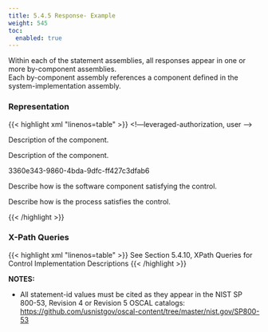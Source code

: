 ```yaml
---
title: 5.4.5 Response- Example
weight: 545
toc:
  enabled: true
---
```



Within each of the statement assemblies, all responses appear in one or more by-component assemblies. 
<br>
Each by-component assembly references a component defined in the system-implementation assembly. 

### **Representation**

{{< highlight xml "linenos=table" >}}
<system-implementation>
    <!—leveraged-authorization, user -->
    <component uuid="uuid-value" type="software">
        <title>Component Title</title>
        <description>
        <p>Description of the component.</p>
        </description>
        <status state="operational"/>
    </component>
    <component uuid="uuid-value" type="process">
        <title>Process Title</title>
        <description>
        <p>Description of the component.</p>
        </description>
        <status state="operational"/>
        <responsible-role role-id="admin-unix">
        <party-uuid>3360e343-9860-4bda-9dfc-ff427c3dfab6</party-uuid>
        </responsible-role>
    </component>
</system-implementation>

<control-implementation>
    <!-- cut -->
    <implemented-requirement uuid="uuid-value" control-id="ac-2">
        <statement uuid="uuid-value" statement-id="ac-2_smt.a">
        <by-component uuid="uuid-value" component-uuid="uuid-of-software-component">
            <description>
                <p>Describe how is the software component satisfying the control.</p>
            </description>
        </by-component>
        <by-component uuid="uuid-value" component-uuid="uuid-of-process-component">
            <description>
                <p>Describe how is the process satisfies the control.</p>
            </description>
        </by-component>
        <!-- repeat by-component assembly for each component related to part a. -->
        </statement>
        <!-- repeat statement assembly for statement part (b, c, etc.) as needed. -->
</control-implementation>
<!-- back-matter -->
{{< /highlight >}}

### **X-Path Queries**
{{< highlight xml "linenos=table" >}}
See Section 5.4.10, XPath Queries for Control Implementation Descriptions
{{< /highlight >}}

**NOTES:**

- All statement-id values must be cited as they appear in the NIST SP 800-53, Revision 4 or Revision 5 OSCAL catalogs:
  <https://github.com/usnistgov/oscal-content/tree/master/nist.gov/SP800-53> 